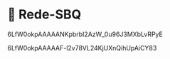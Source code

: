 # 🧪 Rede-SBQ

<head>
  <script src="https://www.google.com/recaptcha/enterprise.js?render=6LccGoUpAAAAAAYOqo3stClpJya3jMp5y5aAE7gx"></script>
  <!-- Your code -->
</head>

<script>
  function onClick(e) {
    e.preventDefault();
    grecaptcha.enterprise.ready(async () => {
      const token = await grecaptcha.enterprise.execute('6LccGoUpAAAAAAYOqo3stClpJya3jMp5y5aAE7gx', {action: 'LOGIN'});
    });
  }
</script>


6LfW0okpAAAAANKpbrbI2AzW_0u96J3MXbLvRPyE


6LfW0okpAAAAAF-l2v78VL24KjUXnQihUpAiCY83
